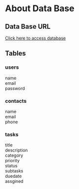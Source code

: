 # About Data Base
## Data Base URL
[Click here to access database ](https://join-61c56-default-rtdb.europe-west1.firebasedatabase.app/)


## Tables
### users
name\
email\
password
### contacts
name\
email\
phone
### tasks
title\
description\
category\
priority\
status\
subtasks\
duedate\
assgined


